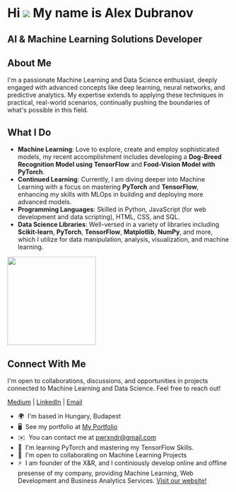Hi ![](https://user-images.githubusercontent.com/18350557/176309783-0785949b-9127-417c-8b55-ab5a4333674e.gif) My name is Alex Dubranov
==========================================================================================================================================

AI & Machine Learning Solutions Developer
------------------------------------------

## About Me

I'm a passionate Machine Learning and Data Science enthusiast, deeply engaged with advanced concepts like deep learning, neural networks, and predictive analytics. My expertise extends to applying these techniques in practical, real-world scenarios, continually pushing the boundaries of what's possible in this field.

## What I Do

- **Machine Learning**: Love to explore, create and employ sophisticated models, my recent accomplishment includes developing a **Dog-Breed Recognition Model using TensorFlow** and **Food-Vision Model with PyTorch**. 
- **Continued Learning**: Currently, I am diving deeper into Machine Learning with a focus on mastering **PyTorch** and **TensorFlow**, enhancing my skills with MLOps in building and deploying more advanced models.
- **Programming Languages**: Skilled in Python, JavaScript (for web development and data scripting), HTML, CSS, and SQL.
- **Data Science Libraries**: Well-versed in a variety of libraries including **Scikit-learn**, **PyTorch**, **TensorFlow**, **Matplotlib**, **NumPy**, and more, which I utilize for data manipulation, analysis, visualization, and machine learning.

<a href="https://github.com/PWRXNDR/convoychat">
  <img height=200 align="center" src="https://github-readme-stats.vercel.app/api/top-langs?username=PWRXNDR&hide_progress=true&theme=tokyonight&layout=compact&langs_count=8&card_width=320" />
</a>

## Connect With Me

I'm open to collaborations, discussions, and opportunities in projects connected to Machine Learning and Data Science. Feel free to reach out!

[Medium](https://medium.com/@pwrxndr) | [LinkedIn](https://www.linkedin.com/in/aleksandr-dubranov-394481281/) | [Email](mailto:pwrxndr@gmail.com)


* 🌍  I'm based in Hungary, Budapest
* 🖥️  See my portfolio at [My Portfolio](https://pwrxndr.github.io/Alex_Dubranov/)
* ✉️  You can contact me at [pwrxndr@gmail.com](mailto:pwrxndr@gmail.com)
* 🧠  I'm learning PyTorch and mastering my TensorFlow Skills.
* 🤝  I'm open to collaborating on Machine Learning Projects
* ⚡  I am founder of the X&R, and I continiously develop online and offline presense of my company, providing Machine Learning, Web Development and Business Analytics Services. [Visit our website!](https://pwrxndr.github.io/xnr_website/)

